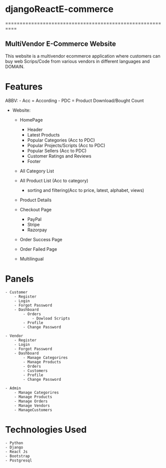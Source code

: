 # djangoReactE-commerce 
==========================================================
## MultiVendor E-Commerce  Website 
This website is a multivendor ecommerce application where customers can buy web Scrips/Code from various vendors in different languages and DOMAIN.

# Features 
ABBV:
    - Acc = According
    - PDC = Product Download/Bought Count 
-  Website:
    - HomePage
        - Header
        - Latest Products
        - Popular Categories (Acc to PDC)
        - Popular Projects/Scripts (Acc to PDC)
        - Popular Sellers (Acc to PDC)
        - Customer Ratings and Reviews
        - Footer
    
    - All Category List
    - All Product List (Acc to category)
        - sorting and filtering(Acc to price, latest, alphabet, views)
    - Product Details
    - Checkout Page
        - PayPal
        - Stripe
        - Razorpay
    - Order Success Page
    - Order Failed Page
    - Multilingual
      
# Panels 
    - Customer
        - Register
        - Login
        - Forgot Password
        - Dashboard
            - Orders
                - Dowload Scripts
            - Profile
            - Change Password
 
    - Vendor
        - Register
        - Login
        - Forgot Password
        - Dashboard
            - Manage Categorires
            - Manage Products
            - Orders
            - Customers
            - Profile
            - Change Password 
        
    - Admin
        - Manage Categorires
        - Manage Products
        - Manage Orders
        - Manage Vendors
        - ManageCustomers 


 
# Technologies Used  
    - Python    
    - Django
    - React Js
    - Bootstrap
    - Postgresql 
